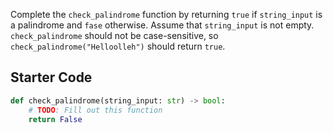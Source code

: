 Complete the `check_palindrome` function by returning `true` if `string_input` is a palindrome and `fase` otherwise.
Assume that `string_input` is not empty.
`check_palindrome` should not be case-sensitive, so `check_palindrome("Helloolleh")` should return `true`.

## Starter Code

```python
def check_palindrome(string_input: str) -> bool:
    # TODO: Fill out this function
    return False
```
